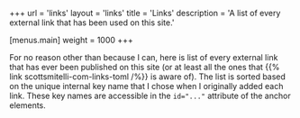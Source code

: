 +++
url = 'links'
layout = 'links'
title = 'Links'
description = 'A list of every external link that has been used on this site.'

[menus.main]
weight = 1000
+++

For no reason other than because I can, here is list of every external link that has ever been published on this site (or at least all the ones that {{% link scottsmitelli-com-links-toml /%}} is aware of). The list is sorted based on the unique internal key name that I chose when I originally added each link. These key names are accessible in the `id="..."` attribute of the anchor elements.
